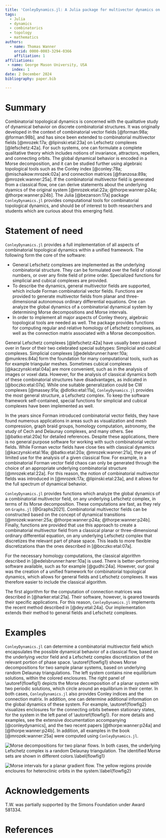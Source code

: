 ```yaml
---
title: 'ConleyDynamics.jl: A Julia package for multivector dynamics on Lefschetz complexes'
tags:
  - Julia
  - dynamics
  - combinatorics
  - topology
  - mathematics
authors:
  - name: Thomas Wanner
    orcid: 0000-0003-3294-0366
    affiliation: 1
affiliations:
 - name: George Mason University, USA
   index: 1
date: 2 December 2024
bibliography: paper.bib

---
```


# Summary

Combinatorial topological dynamics is concerned with the qualitative study of
dynamical behavior on discrete combinatorial structures. It was originally developed
in the context of combinatorial vector fields [@forman:98a; @forman:98b], and has since
been extended to combinatorial multivector fields [@mrozek:17a; @lipinski:etal:23a] on
Lefschetz complexes [@lefschetz:42a]. For such systems, one can formulate a complete
qualitative theory which includes notions of invariance, attractors, repellers, and
connecting orbits. The global dynamical behavior is encoded in a Morse decomposition,
and it can be studied further using algebraic topological tools such as the Conley
index [@conley:78a; @mischaikow:mrozek:02a] and connection matrices [@franzosa:89a;
@mrozek:wanner:25a]. If the combinatorial multivector field is generated from a
classical flow, one can derive statements about the underlying dyamics of the original
system [@mrozek:etal:22a; @thorpe:wanner:p24a; @thorpe:wanner:p24b]. The Julia
[@bezanson:17a] package `ConleyDynamics.jl` provides computational tools for
combinatorial topological dynamics, and should be of interest to both
researchers and students which are curious about this emerging field.

# Statement of need

`ConleyDynamics.jl` provides a full implementation of all aspects of
combinatorial topological dynamics within a unified framework.
The following form the core of the software:

* General Lefschetz complexes are implemented as the underlying combinatorial
  structure. They can be formulated over the field of rational numbers, or over
  any finite field of prime order. Specialized functions for simplicial and
  cubical complexes are provided.
* To describe the dynamics, general multivector fields are supported, which
  include Forman combinatorial vector fields. Functions are provided to generate
  multivector fields from planar and three-dimensional autonomous ordinary
  differential equations. One can analyze the global dynamics of a combinatorial
  dynamical system by determining Morse decompositions and Morse intervals.
* In order to implement all major aspects of Conley theory, algebraic
  topological tools are needed as well. The package provides functions
  for computing regular and relative homology of Lefschetz complexes, as
  well as the connection matrix associated with a Morse decomposition.

General Lefschetz complexes [@lefschetz:42a] have usually
been passed over in favor of their two celebrated special subtypes: Simplicial
and cubical complexes. Simplicial complexes [@edelsbrunner:harer:10a;
@munkres:84a] form the foundation for many computational tools, such as
for example triangular meshes. Sometimes cubical complexes
[@kaczynski:etal:04a] are more convenient, such as in the analysis
of images or voxel data. However, for the analysis of classical dynamics
both of these combinatorial structures have disadvantages, as indicated
in [@boczko:etal:07a]. While one suitable generalization could be CW complexes
[@massey:91a; @dlotko:etal:11a], `ConleyDynamics.jl` provides the most general
structure, a Lefschetz complex. To keep the software framework self-contained,
special functions for simplicial and cubical complexes have been implemented
as well.

In the years since Forman introduced combinatorial vector fields, they
have found numerous applications in areas such as visualization and mesh
compression, graph braid groups, homology computation, astronomy, the study
of Cech and Delaunay complexes, and many others. See [@batko:etal:20a] for
detailed references. Despite these applications, there is no general purpose
software for working with such combinatorial vector fields. While Forman
vector fields have close ties with classical dynamics [@kaczynski:etal:16a;
@batko:etal:20a; @mrozek:wanner:21a], they are of limited use for the analysis
of a given classical flow. For example, in a combinatorial Forman vector field
chaos can only be generated through the choice of an appropriate underlying
combinatorial structure [@mrozek:etal:22a]. For this reason, the notion of
combinatorial multivector fields was introduced in [@mrozek:17a;
@lipinski:etal:23a], and it allows for the full spectrum of dynamical
behavior.

`ConleyDynamics.jl` provides functions which analyze the global dynamics
of a combinatorial multivector field, on any underlying Lefschetz complex,
in terms of its Morse decomposition. These computations are fast, as they
rely on `Graphs.jl` [@Graphs2021]. Combinatorial multivector fields can be
constructed based on the concept of dynamical transitions [@mrozek:wanner:25a;
@thorpe:wanner:p24a; @thorpe:wanner:p24b]. Finally, functions are provided
that use this approach to create a combinatorial multivector field from a
classical planar or three-dimensional ordinary differential equation, on
any underlying Lefschetz complex that discretizes the relevant part of
phase space. This leads to more flexible discretizations than the ones
described in [@boczko:etal:07a].

For the necessary homology computations, the classical algorithm described
in [@edelsbrunner:harer:10a] is used. There is better-performing software
available, such as for example [@gudhi:24a]. However, our goal was the
creation of a unified framework for combinatorial topological dynamics,
which allows for general fields and Lefschetz complexes. It was therefore
easier to include the classical algorithm.

The first algorithm for the computation of connection matrices was
described in [@harker:etal:21a]. Their software, however, is geared
towards their specific applications. For this reason, `ConleyDynamics.jl`
implements the recent method described in [@dey:etal:24a]. Our
implementation extends their method to general fields and
Lefschetz complexes.

# Examples

`ConleyDynamics.jl` can determine a combinatorial multivector field which
encapsulates the possible dynamical behavior of a classical flow, based on
the underlying vector field and a Lefschetz complex discretization of the
relevant portion of phase space. \autoref{flowfig1} shows Morse decompositions
for two sample planar systems, based on underlying random Delaunay triangulations.
The left system contains nine equilibrium solutions, within the colored
enclosures. The right panel of \autoref{flowfig1} depicts the Morse decomposition
of a planar system with two periodic solutions, which circle around an
equilibrium in their center. In both cases, `ConleyDynamics.jl` also
provides Conley indices and the connection matrix. In addition, one can
determine additional information on the global dynamics of these system.
For example, \autoref{flowfig2} visualizes enclosures for the connecting
orbits between stationary states, for the system in the left panel of
\autoref{flowfig1}. For more details and examples, see the extensive
documentation accompanying [@conleydynamics], and the two recent papers
[@thorpe:wanner:p24a] and [@thorpe:wanner:p24b]. In addition, all examples 
in the book [@mrozek:wanner:25a] were computed using `ConleyDynamics.jl`.

![Morse decompositions for two planar flows. In both cases, the underlying
Lefschetz complex is a random Delaunay triangulation. The identified Morse 
sets are shown in different colors.\label{flowfig1}](flowfig1.png)

![Morse intervals for a planar gradient flow. The yellow regions provide
encloures for heteroclinic orbits in the system.\label{flowfig2}](flowfig2.png)

# Acknowledgements

T.W. was partially supported by the Simons Foundation under Award 581334.

# References

